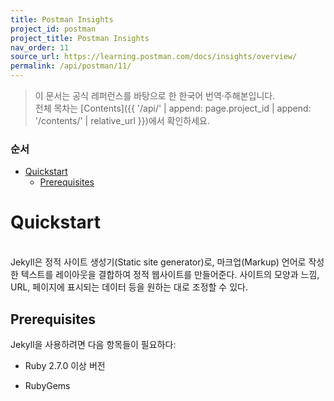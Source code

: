 ```yaml
---
title: Postman Insights
project_id: postman
project_title: Postman Insights
nav_order: 11
source_url: https://learning.postman.com/docs/insights/overview/
permalink: /api/postman/11/
---
```


> 이 문서는 공식 레퍼런스를 바탕으로 한 한국어 번역·주해본입니다.  
> 전체 목차는 [Contents]({{ '/api/' | append: page.project_id | append: '/contents/' | relative_url }})에서 확인하세요.


### 순서

- [Quickstart](#quickstart)
  - [Prerequisites](#prerequisites)


# Quickstart
<br>
Jekyll은 정적 사이트 생성기(Static site generator)로, 마크업(Markup) 언어로 작성한 텍스트를 레이아웃을 결합하여 정적 웹사이트를 만들어준다. 사이트의 모양과 느낌, URL, 페이지에 표시되는 데이터 등을 원하는 대로 조정할 수 있다.

## Prerequisites
Jekyll을 사용하려면 다음 항목들이 필요하다:

- Ruby 2.7.0 이상 버전
  
- RubyGems
  